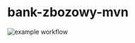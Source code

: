 # bank-zbozowy-mvn
![example workflow](https://github.com/tomyki/bank-zbozowy-mvn/actions/workflows/ci.yml/badge.svg)

